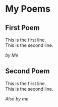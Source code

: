 My Poems
========

First Poem
----------

This is the first line.  
This is the second line.

*by Me*

Second Poem
-----------

This is the first line.  
This is the second line.  

*Also by me*